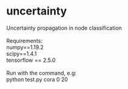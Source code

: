 # uncertainty
Uncertainty propagation in node classification<br />
<br />
Requirements:<br />
numpy==1.19.2<br />
scipy==1.4.1<br />
tensorflow == 2.5.0<br />
<br />
Run with the command, e.g:<br />
python test.py cora 0 20<br />
